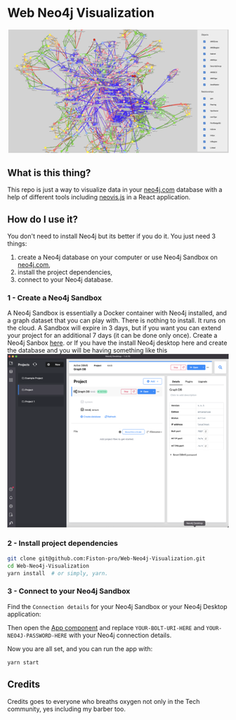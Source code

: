 # Web Neo4j Visualization

![A PNG file that shows an example of this project](https://github.com/Fiston-pro/Web-Neo4j-Visualization/blob/master/screenshots/example.png "Example")

## What is this thing?

This repo is just a way to visualize data in your [neo4j.com](https://neo4j.com/) database with a help of different tools including [neovis.js](https://github.com/neo4j-contrib/neovis.js/) in a React application.

## How do I use it?

You don't need to install Neo4j but its better if you do it. You just need 3 things:

1. create a Neo4j database on your computer or use Neo4j Sandbox on [neo4j.com](https://neo4j.com/sandbox/),
2. install the project dependencies,
3. connect to your Neo4j database.

### 1 - Create a Neo4j Sandbox

A Neo4j Sandbox is essentially a Docker container with Neo4j installed, and a graph dataset that you can play with. There is nothing to install. It runs on the cloud. A Sandbox will expire in 3 days, but if you want you can extend your project for an additional 7 days (it can be done only once). Create a Neo4j Sanbox [here](https://neo4j.com/sandbox/).
or
If you have the install Neo4j desktop here and create the database and you will be having something like this
![A PNG file that shows the creation of the database in Neo4j Desktop](https://github.com/Fiston-pro/Web-Neo4j-Visualization/blob/master/screenshots/create-sandbox.png "Neo4j Desktop")

### 2 - Install project dependencies

```sh
git clone git@github.com:Fiston-pro/Web-Neo4j-Visualization.git
cd Web-Neo4j-Visualization
yarn install  # or simply, yarn.
```

### 3 - Connect to your Neo4j Sandbox

Find the `Connection details` for your Neo4j Sandbox or your Neo4j Desktop application:

Then open the [App component](https://github.com/Fiston-pro/Web-Neo4j-Visualization/blob/master/src/components/App.js) and replace `YOUR-BOLT-URI-HERE` and `YOUR-NEO4J-PASSWORD-HERE` with your Neo4j connection details.

Now you are all set, and you can run the app with:

```sh
yarn start
```

## Credits

Credits goes to everyone who breaths oxygen not only in the Tech community, yes including my barber too.
